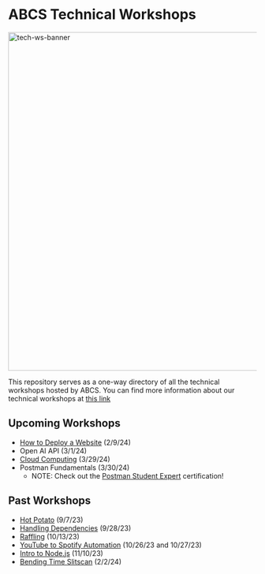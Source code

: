 # ABCS Technical Workshops
<img width="687" alt="tech-ws-banner" src="https://github.com/UT-ABCS/tech-workshops/assets/91110018/d2bc00c6-26db-434b-907a-ffdfcbcd6fcf"> <br />

This repository serves as a one-way directory of all the technical workshops hosted by ABCS. You can find more information about our technical workshops at [this link](https://docs.google.com/presentation/d/1mFly4h2b66m_EZagm5tvR_IFqSbQC3uuGXhcmf9tqpA/edit?usp=sharing)

## Upcoming Workshops
- [How to Deploy a Website](https://github.com/UT-ABCS/deployment-ws) (2/9/24)
- Open AI API (3/1/24)
- [Cloud Computing](https://docs.google.com/presentation/d/1o8gQKZn-853C677YaowEK5QgQ3LM176nI0cHB8qGkZI/edit?usp=sharing) (3/29/24)
- Postman Fundamentals (3/30/24)
  - NOTE: Check out the [Postman Student Expert](https://www.postman.com/student-program/student-expert/) certification!

## Past Workshops
- [Hot Potato](https://github.com/UT-ABCS/hot-potato-ws) (9/7/23)
- [Handling Dependencies](https://github.com/UT-ABCS/handling-dependencies) (9/28/23)
- [Raffling](https://github.com/UT-ABCS/raffle-ws) (10/13/23)
- [YouTube to Spotify Automation](https://github.com/UT-ABCS/youtube-to-spotify-py) (10/26/23 and 10/27/23)
- [Intro to Node.js](https://github.com/UT-ABCS/intro-to-node-ws) (11/10/23)
- [Bending Time Slitscan](https://github.com/UT-ABCS/bending-time-slitscan-ws) (2/2/24)
